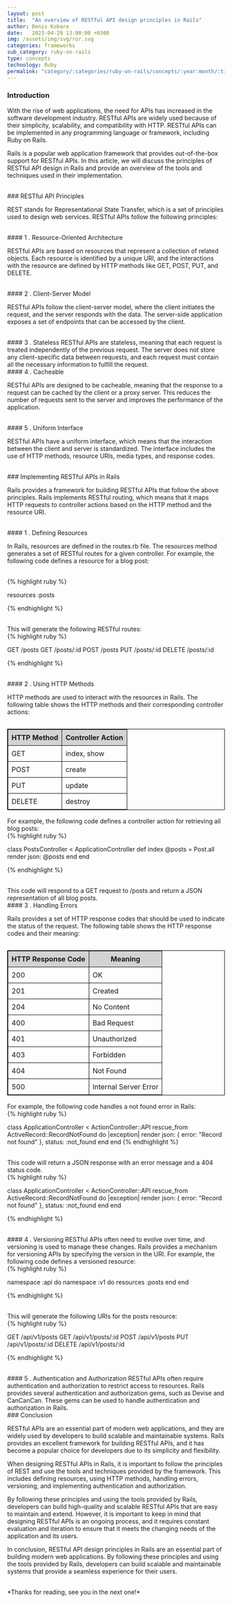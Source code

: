 ```yaml
---
layout: post
title:  "An overview of RESTful API design principles in Rails"
author: Denis Kobare
date:   2023-04-29 13:00:00 +0300
img: /assets/img/svg/ror.svg
categories: frameworks
sub_category: ruby-on-rails
type: concepts
technology: Ruby
permalink: "category/:categories/ruby-on-rails/concepts/:year:month/:title"
---
```



### Introduction

With the rise of web applications, the need for APIs has increased in the software 
development industry. RESTful APIs are widely used because of their simplicity, 
scalability, and compatibility with HTTP. RESTful APIs can be implemented in any 
programming language or framework, including Ruby on Rails.

Rails is a popular web application framework that provides out-of-the-box support 
for RESTful APIs. In this article, we will discuss the principles of RESTful API 
design in Rails and provide an overview of the tools and techniques used in their 
implementation.


<br>
### RESTful API Principles

REST stands for Representational State Transfer, which is a set of principles used 
to design web services. RESTful APIs follow the following principles:

<br>
#### 1 . Resource-Oriented Architecture

RESTful APIs are based on resources that represent a collection of related objects. 
Each resource is identified by a unique URI, and the interactions with the resource 
are defined by HTTP methods like GET, POST, PUT, and DELETE.


<br>
#### 2 . Client-Server Model

RESTful APIs follow the client-server model, where the client initiates the request, 
and the server responds with the data. The server-side application exposes a set 
of endpoints that can be accessed by the client.


<br>
#### 3 . Stateless
RESTful APIs are stateless, meaning that each request is treated independently of 
the previous request. The server does not store any client-specific data between 
requests, and each request must contain all the necessary information to fulfill 
the request.


<br>
#### 4 . Cacheable
    
RESTful APIs are designed to be cacheable, meaning that the response to a request 
can be cached by the client or a proxy server. This reduces the number of requests 
sent to the server and improves the performance of the application.


<br>
#### 5 . Uniform Interface
    
RESTful APIs have a uniform interface, which means that the interaction between 
the client and server is standardized. The interface includes the use of HTTP 
methods, resource URIs, media types, and response codes.


<br>
### Implementing RESTful APIs in Rails

Rails provides a framework for building RESTful APIs that follow the above 
principles. Rails implements RESTful routing, which means that it maps HTTP 
requests to controller actions based on the HTTP method and the resource URI.


<br>
#### 1 . Defining Resources

In Rails, resources are defined in the routes.rb file. The resources method 
generates a set of RESTful routes for a given controller. For example, the 
following code defines a resource for a blog post:


<br>
{% highlight ruby %}

resources :posts

{% endhighlight %}


<br>
This will generate the following RESTful routes:

<br>
{% highlight ruby %}

GET /posts
GET /posts/:id
POST /posts
PUT /posts/:id
DELETE /posts/:id

{% endhighlight %}



<br>
#### 2 . Using HTTP Methods

HTTP methods are used to interact with the resources in Rails. The following 
table shows the HTTP methods and their corresponding controller actions:


<br>
<style>
  th {
    background-color: lightgrey;
  }
  table {
    border-collapse: collapse;
    border: 1px solid black;
    margin: 0 auto;
  }
  td, th {
    padding: 8px;
    border: 1px solid black;
  }
</style>

<table>
  <thead>
    <tr>
      <th>HTTP Method</th>
      <th>Controller Action</th>
    </tr>
  </thead>
  <tbody>
    <tr>
      <td>GET</td>
      <td>index, show</td>
    </tr>
    <tr>
      <td>POST</td>
      <td>create</td>
    </tr>
    <tr>
      <td>PUT</td>
      <td>update</td>
    </tr>
    <tr>
      <td>DELETE</td>
      <td>destroy</td>
    </tr>
  </tbody>
</table>


<br>
For example, the following code defines a controller action for retrieving all 
blog posts:

<br>
{% highlight ruby %}

class PostsController < ApplicationController
  def index
    @posts = Post.all
    render json: @posts
  end
end

{% endhighlight %}


<br>
This code will respond to a GET request to /posts and return a JSON representation of all blog posts.


<br>
#### 3 . Handling Errors

Rails provides a set of HTTP response codes that should be used to indicate the 
status of the request. The following table shows the HTTP response codes and 
their meaning:


<br>
<table>
  <thead>
    <tr>
      <th>HTTP Response Code</th>
      <th>Meaning</th>
    </tr>
  </thead>
  <tbody>
    <tr>
      <td>200</td>
      <td>OK</td>
    </tr>
    <tr>
      <td>201</td>
      <td>Created</td>
    </tr>
    <tr>
      <td>204</td>
      <td>No Content</td>
    </tr>
    <tr>
      <td>400</td>
      <td>Bad Request</td>
    </tr>
    <tr>
      <td>401</td>
      <td>Unauthorized</td>
    </tr>
    <tr>
      <td>403</td>
      <td>Forbidden</td>
    </tr>
    <tr>
      <td>404</td>
      <td>Not Found</td>
    </tr>
    <tr>
      <td>500</td>
      <td>Internal Server Error</td>
    </tr>
  </tbody>
</table>


<br>
For example, the following code handles a not found error in Rails:

<br>
{% highlight ruby %}

class ApplicationController < ActionController::API
  rescue_from
    ActiveRecord::RecordNotFound do |exception|
    render json: { error: "Record not found" }, status: :not_found
  end
end
{% endhighlight %}


<br>
This code will return a JSON response with an error message and a 404 status code.


<br>
{% highlight ruby %}

class ApplicationController < ActionController::API
  rescue_from
    ActiveRecord::RecordNotFound do |exception|
    render json: { error: "Record not found" }, status: :not_found
  end
end

{% endhighlight %}


<br>
#### 4 . Versioning
RESTful APIs often need to evolve over time, and versioning is used to manage 
these changes. Rails provides a mechanism for versioning APIs by specifying the 
version in the URI. For example, the following code defines a versioned resource:

<br>
{% highlight ruby %}

namespace :api do
  namespace :v1 do
    resources :posts
  end
end

{% endhighlight %}


<br>
This will generate the following URIs for the posts resource:

<br>
{% highlight ruby %}

GET /api/v1/posts
GET /api/v1/posts/:id
POST /api/v1/posts
PUT /api/v1/posts/:id
DELETE /api/v1/posts/:id

{% endhighlight %}


<br>
#### 5 . Authentication and Authorization
RESTful APIs often require authentication and authorization to restrict access 
to resources. Rails provides several authentication and authorization gems, 
such as Devise and CanCanCan. These gems can be used to handle authentication 
and authorization in Rails.



<br>
### Conclusion

RESTful APIs are an essential part of modern web applications, and they are 
widely used by developers to build scalable and maintainable systems. Rails 
provides an excellent framework for building RESTful APIs, and it has become a 
popular choice for developers due to its simplicity and flexibility.

When designing RESTful APIs in Rails, it is important to follow the principles 
of REST and use the tools and techniques provided by the framework. This includes 
defining resources, using HTTP methods, handling errors, versioning, and 
implementing authentication and authorization.

By following these principles and using the tools provided by Rails, developers 
can build high-quality and scalable RESTful APIs that are easy to maintain and 
extend. However, it is important to keep in mind that designing RESTful APIs is 
an ongoing process, and it requires constant evaluation and iteration to ensure 
that it meets the changing needs of the application and its users.

In conclusion, RESTful API design principles in Rails are an essential part of 
building modern web applications. By following these principles and using the 
tools provided by Rails, developers can build scalable and maintainable systems 
that provide a seamless experience for their users.


<br>
*Thanks for reading, see you in the next one!*
